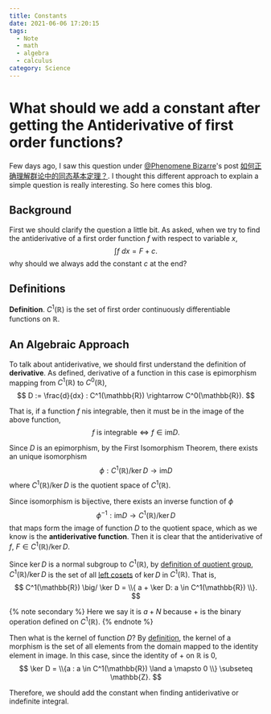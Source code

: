 ```yaml
---
title: Constants
date: 2021-06-06 17:20:15
tags:
  - Note
  - math
  - algebra
  - calculus
category: Science
---
```


# What should we add a constant after getting the Antiderivative of first order functions?

Few days ago, I saw this question under [@Phenomene Bizarre](https://www.zhihu.com/people/likeyong)'s
post [如何正确理解群论中的同态基本定理？](https://www.zhihu.com/question/54508642/answer/154155831).
I thought this different approach to explain a simple question is really interesting.
So here comes this blog.

## Background

First we should clarify the question a little bit.
As asked, when we try to find the antiderivative of a first order function $f$ with respect to variable $x$,
$$
\int f \ dx = F + c.
$$
why should we always add the constant $c$ at the end?

## Definitions

**Definition**. $C^1(\mathbb{R})$ is the set of first order continuously differentiable functions on $\mathbb{R}$.

## An Algebraic Approach

To talk about antiderivative, we should first understand the definition of **derivative**.
As defined, derivative of a function in this case is epimorphism mapping from $C^1(\mathbb{R})$ to $C^0(\mathbb{R})$,
$$
D := \frac{d}{dx} : C^1(\mathbb{R}) \rightarrow C^0(\mathbb{R}).
$$

That is, if a function $f$ nis integrable, then it must be in the image of the above function,
$$
f \text{ is integrable} \iff f \in \mathrm{im} D.
$$

Since $D$ is an epimorphism, by the First Isomorphism Theorem,
there exists an unique isomorphism
$$
\phi : C^1(\mathbb{R}) \big/ \ker D \rightarrow \mathrm{im}D
$$
where $C^1(\mathbb{R}) \big/ \ker D$ is the quotient space of $C^1(\mathbb{R})$.

Since isomorphism is bijective, there exists an inverse function of $\phi$
$$
\phi^{-1} : \mathrm{im}D \rightarrow C^1(\mathbb{R}) \big/ \ker D
$$
that maps form the image of function $D$ to the quotient space,
which as we know is the **antiderivative function**.
Then it is clear that the antiderivative of $f$, $F \in C^1(\mathbb{R}) \big/ \ker D$.

Since $\ker D$ is a normal subgroup to $C^1(\mathbb{R})$,
by [definition of quotient group](https://en.wikipedia.org/wiki/Quotient_group),
$C^1(\mathbb{R}) \big/ \ker D$ is the set of all [left cosets](https://en.wikipedia.org/wiki/Coset)
of $\ker D$ in $C^1(\mathbb{R})$.
That is,
$$
C^1(\mathbb{R}) \big/ \ker D = \\{ a + \ker D: a \in C^1(\mathbb{R}) \\}.
$$

{% note secondary %}
Here we say it is $a + N$ because $+$ is the binary operation defined on $C^1(\mathbb{R})$.
{% endnote %}

Then what is the kernel of function $D$?
By [definition](https://en.wikipedia.org/wiki/Kernel_(algebra)),
the kernel of a morphism is the set of all elements from the domain mapped to the identity element in image.
In this case, since the identity of $+$ on $\mathbb{R}$ is $0$,
$$
\ker D = \\{a : a \in C^1(\mathbb{R}) \land a \mapsto 0 \\} \subseteq \mathbb{Z}.
$$

Therefore, we should add the constant when finding antiderivative or indefinite integral.
